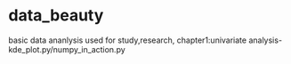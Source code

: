 # data_beauty
basic data ananlysis used for study,research,
chapter1:univariate analysis-kde_plot.py/numpy_in_action.py

